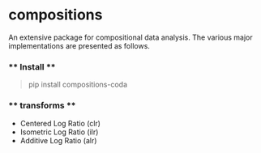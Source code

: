 # compositions

An extensive package for compositional data analysis. The various major implementations are presented as follows.

### ** Install **
> pip install compositions-coda

### ** transforms **
- Centered Log Ratio (clr)
- Isometric Log Ratio (ilr)
- Additive Log Ratio (alr)
